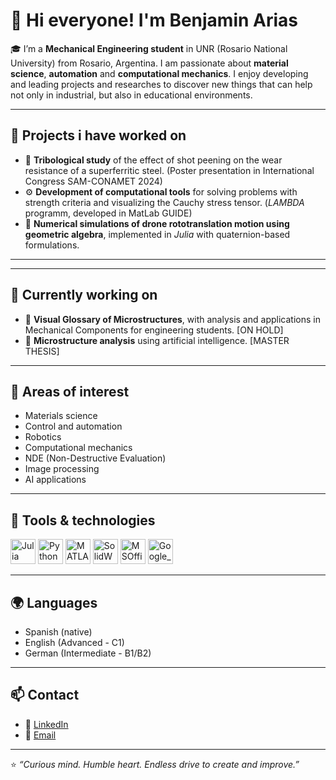 # 🙌 Hi everyone! I'm Benjamin Arias

🎓 I’m a **Mechanical Engineering student** in UNR (Rosario National University) from Rosario, Argentina. I am passionate about **material science**, **automation** and **computational mechanics**. 
I enjoy developing and leading projects and researches to discover new things that can help not only in industrial, but also in educational environments.

---

## 🚀 Projects i have worked on
- 🔬 **Tribological study** of the effect of shot peening on the wear resistance of a superferritic steel. (Poster presentation in International Congress SAM-CONAMET 2024)
- ⚙️ **Development of computational tools** for solving problems with strength criteria and visualizing the Cauchy stress tensor. (*LAMBDA* programm, developed in MatLab GUIDE)
- 🧭 **Numerical simulations of drone rototranslation motion using geometric algebra**, implemented in *Julia* with quaternion-based formulations.

---

---

## 🚀 Currently working on
- 🔬 **Visual Glossary of Microstructures**, with analysis and applications in Mechanical Components for engineering students. [ON HOLD]
- 🔬 **Microstructure analysis** using artificial intelligence. [MASTER THESIS]

---

## 🧠 Areas of interest
- Materials science
- Control and automation  
- Robotics  
- Computational mechanics
- NDE (Non-Destructive Evaluation)
- Image processing  
- AI applications  

---

## 🧰 Tools & technologies
<p align="left">
  <img src="https://cdn.jsdelivr.net/gh/devicons/devicon/icons/julia/julia-original.svg" width="40" height="40" alt="Julia" />
  <img src="https://cdn.jsdelivr.net/gh/devicons/devicon/icons/python/python-original.svg" width="40" height="40" alt="Python" />
  <img src="https://cdn.jsdelivr.net/gh/devicons/devicon/icons/matlab/matlab-original.svg" width="40" height="40" alt="MATLAB" />
  <img src="https://img.icons8.com/?size=512&id=62397&format=png" width="40" height="40" alt="SolidWorks" />
  <img src="https://commons.wikimedia.org/wiki/File:Microsoft_Office_logo_%282013%E2%80%932019%29.svg" width="40" height="40" alt="MSOffice" />
  <img src="https://www.tradiewebguys.com.au/google-workspace-for-tradies/" width="40" height="40" alt="Google_workspace" />

</p>

---

## 🌍 Languages
- Spanish (native)  
- English (Advanced - C1)  
- German (Intermediate - B1/B2)  

---

## 📫 Contact
- 💼 [LinkedIn](https://www.linkedin.com/in/yourprofile/)  
- 📧 [Email](mailto:youremail@example.com)  

---

⭐ *“Curious mind. Humble heart. Endless drive to create and improve.”*



<!--
**benjaminarias2000/benjaminarias2000** is a ✨ _special_ ✨ repository because its `README.md` (this file) appears on your GitHub profile.

Here are some ideas to get you started:

- 🔭 I’m currently working on ...
- 🌱 I’m currently learning ...
- 👯 I’m looking to collaborate on ...
- 🤔 I’m looking for help with ...
- 💬 Ask me about ...
- 📫 How to reach me: ...
- 😄 Pronouns: ...
- ⚡ Fun fact: ...
-->
